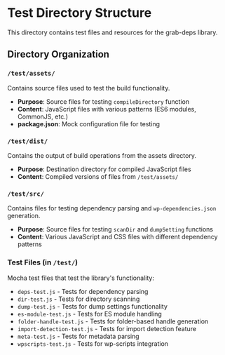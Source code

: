 # Test Directory Structure

This directory contains test files and resources for the grab-deps library.

## Directory Organization

### `/test/assets/`
Contains source files used to test the build functionality.
- **Purpose**: Source files for testing `compileDirectory` function
- **Content**: JavaScript files with various patterns (ES6 modules, CommonJS, etc.)
- **package.json**: Mock configuration file for testing

### `/test/dist/`
Contains the output of build operations from the assets directory.
- **Purpose**: Destination directory for compiled JavaScript files
- **Content**: Compiled versions of files from `/test/assets/`

### `/test/src/`
Contains files for testing dependency parsing and `wp-dependencies.json` generation.
- **Purpose**: Source files for testing `scanDir` and `dumpSetting` functions
- **Content**: Various JavaScript and CSS files with different dependency patterns

### Test Files (in `/test/`)
Mocha test files that test the library's functionality:
- `deps-test.js` - Tests for dependency parsing
- `dir-test.js` - Tests for directory scanning
- `dump-test.js` - Tests for dump settings functionality
- `es-module-test.js` - Tests for ES module handling
- `folder-handle-test.js` - Tests for folder-based handle generation
- `import-detection-test.js` - Tests for import detection feature
- `meta-test.js` - Tests for metadata parsing
- `wpscripts-test.js` - Tests for wp-scripts integration
